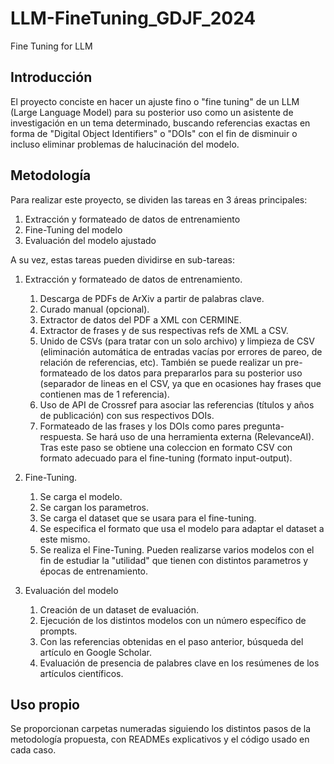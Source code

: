 # LLM-FineTuning_GDJF_2024
Fine Tuning for LLM 

## Introducción
El proyecto conciste en hacer un ajuste fino o "fine tuning" de un LLM (Large Language Model) para su posterior uso como un asistente de investigación en un tema determinado, buscando referencias exactas en forma de "Digital Object Identifiers" o "DOIs" con el fin de disminuir o incluso eliminar problemas de halucinación del modelo.

## Metodología
Para realizar este proyecto, se dividen las tareas en 3 áreas principales:

1. Extracción y formateado de datos de entrenamiento
2. Fine-Tuning del modelo
3. Evaluación del modelo ajustado

A su vez, estas tareas pueden dividirse en sub-tareas:
1. Extracción y formateado de datos de entrenamiento.
    1. Descarga de PDFs de ArXiv a partir de palabras clave.
    2. Curado manual (opcional).
    3. Extractor de datos del PDF a XML con CERMINE.
    4. Extractor de frases y de sus respectivas refs de XML a CSV.
    5. Unido de CSVs (para tratar con un solo archivo) y limpieza de CSV (eliminación automática de entradas vacías por errores de pareo, de relación de referencias, etc). También se puede realizar un pre-formateado de los datos para prepararlos para su posterior uso (separador de lineas en el CSV, ya que en ocasiones hay frases que contienen mas de 1 referencia).
    6. Uso de API de Crossref para asociar las referencias (títulos y años de publicación) con sus respectivos DOIs.
    7. Formateado de las frases y los DOIs como pares pregunta-respuesta. Se hará uso de una herramienta externa (RelevanceAI). Tras este paso se obtiene una coleccion en formato CSV con formato adecuado para el fine-tuning (formato input-output).

2. Fine-Tuning.
    1. Se carga el modelo.
    2. Se cargan los parametros.
    3. Se carga el dataset que se usara para el fine-tuning.
    4. Se especifica el formato que usa el modelo para adaptar el dataset a este mismo.
    5. Se realiza el Fine-Tuning. Pueden realizarse varios modelos con el fin de estudiar la "utilidad" que tienen con distintos parametros y épocas de entrenamiento.

3. Evaluación del modelo
    1. Creación de un dataset de evaluación.
    2. Ejecución de los distintos modelos con un número específico de prompts.
    3. Con las referencias obtenidas en el paso anterior, búsqueda del artículo en Google Scholar.
    4. Evaluación de presencia de palabres clave en los resúmenes de los artículos científicos.

## Uso propio
Se proporcionan carpetas numeradas siguiendo los distintos pasos de la metodología propuesta, con READMEs explicativos y el código usado en cada caso.